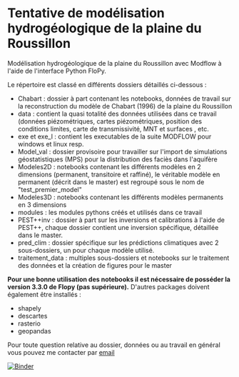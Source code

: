 # Tentative de modélisation hydrogéologique de la plaine du Roussillon
Modélisation hydrogéologique de la plaine du Roussillon avec Modflow à l'aide de l'interface Python FloPy.

Le répertoire est classé en différents dossiers détaillés ci-dessous :
  - Chabart : dossier à part contenant les notebooks, données de travail sur la reconstruction du modèle de Chabart (1996) de la plaine du Roussillon
  - data : contient la quasi totalité des données utilisées dans ce travail (données piézométriques, cartes piézométriques, position des conditions limites, carte de transmissivité, MNT et surfaces , etc.
  - exe et exe_l : contient les executables de la suite MODFLOW pour windows et linux resp.
  - Model_val : dossier provisoire pour travailler sur l'import de simulations géostatistiques (MPS) pour la distribution des faciès dans l'aquifère
  - Modeles2D  : notebooks contenant les différents modèles en 2 dimensions (permanent, transitoire et raffiné), le véritable modèle en permanent (décrit dans le master) est regroupé sous le nom de "test_premier_model"
  - Modeles3D : notebooks contenant les différents modèles permanents en 3 dimensions
  - modules : les modules pythons créés et utilisés dans ce travail
  - PEST++inv : dossier à part sur les inversions et calibrations à l'aide de PEST++, chaque dossier contient une inversion spécifique, détaillée dans le master.
  - pred_clim : dossier spécifique sur les prédictions climatiques avec 2 sous-dossiers, un pour chaque modèle utilisé.
  - traitement_data : multiples sous-dossiers et notebooks sur le traitement des données et la création de figures pour le master

**Pour une bonne utilisation des notebooks il est nécessaire de posséder la version 3.3.0 de Flopy (pas supérieure).**
D'autres packages doivent également être installés : 
  - shapely
  - descartes
  - rasterio
  - geopandas


Pour toute question relative au dossier, données ou au travail en général vous pouvez me contacter par [email](mailto:ludovic.schorpp@unine.ch)


[![Binder](https://binder.pangeo.io/badge_logo.svg)](https://binder.pangeo.io/v2/gh/LudovicSchorpp/TM_Ludovic_Schorpp/master)

